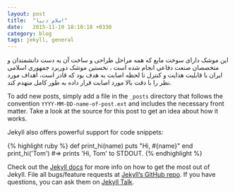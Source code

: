 ```yaml
---
layout: post
title:  "سلام دنیا!"
date:   2015-11-10 18:10:18 +0330
category: blog
tags: jekyll, general
---
```

این موشک دارای سوخت مایع که همه مراحل طراحی و ساخت آن به دست دانشمندان و متخصصان صنعت دفاعی انجام شده است ، نخستین موشک دوربرد جمهوری اسلامی ایران با قابلیت هدایت و کنترل تا لحظه اصابت به هدف بود که قادر است، اهداف مورد نظر را با دقت بالا مورد اصابت قرار داده به طور کامل منهدم کند.

To add new posts, simply add a file in the `_posts` directory that follows the convention `YYYY-MM-DD-name-of-post.ext` and includes the necessary front matter. Take a look at the source for this post to get an idea about how it works.

Jekyll also offers powerful support for code snippets:

{% highlight ruby %}
def print_hi(name)
  puts "Hi, #{name}"
end
print_hi('Tom')
#=> prints 'Hi, Tom' to STDOUT.
{% endhighlight %}

Check out the [Jekyll docs][jekyll-docs] for more info on how to get the most out of Jekyll. File all bugs/feature requests at [Jekyll’s GitHub repo][jekyll-gh]. If you have questions, you can ask them on [Jekyll Talk][jekyll-talk].

[jekyll-docs]: http://jekyllrb.com/docs/home
[jekyll-gh]:   https://github.com/jekyll/jekyll
[jekyll-talk]: https://talk.jekyllrb.com/
